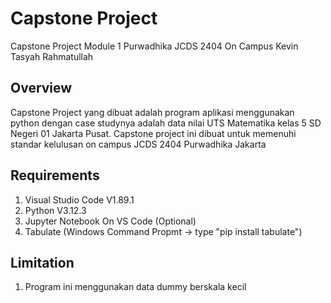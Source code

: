 # Capstone Project
Capstone Project Module 1 Purwadhika JCDS 2404 On Campus Kevin Tasyah Rahmatullah
## Overview
Capstone Project yang dibuat adalah program aplikasi menggunakan python dengan case studynya adalah data nilai UTS Matematika kelas 5 SD Negeri 01 Jakarta Pusat. Capstone project ini dibuat untuk memenuhi standar kelulusan on campus JCDS 2404 Purwadhika Jakarta
## Requirements
1. Visual Studio Code V1.89.1
2. Python V3.12.3
3. Jupyter Notebook On VS Code (Optional)
4. Tabulate (Windows Command Propmt -> type "pip install tabulate")
## Limitation
1. Program ini menggunakan data dummy berskala kecil
